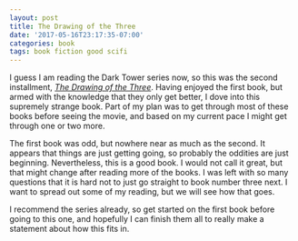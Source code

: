 ```yaml
---
layout: post
title: The Drawing of the Three
date: '2017-05-16T23:17:35-07:00'
categories: book
tags: book fiction good scifi
---
```


I guess I am reading the Dark Tower series now, so this was the second installment,
[*The Drawing of the Three*][drawing-amazon]. Having enjoyed the first book, but armed with the
knowledge that they only get better, I dove into this supremely strange book. Part of my plan was to
get through most of these books before seeing the movie, and based on my current pace I might get
through one or two more.

The first book was odd, but nowhere near as much as the second. It appears that things are just
getting going, so probably the oddities are just beginning. Nevertheless, this is a good book. I
would not call it great, but that might change after reading more of the books. I was left with so
many questions that it is hard not to just go straight to book number three next. I want to spread
out some of my reading, but we will see how that goes.

I recommend the series already, so get started on the first book before going to this one, and
hopefully I can finish them all to really make a statement about how this fits in.


[drawing-amazon]:     http://a.co/hx4pR3T
